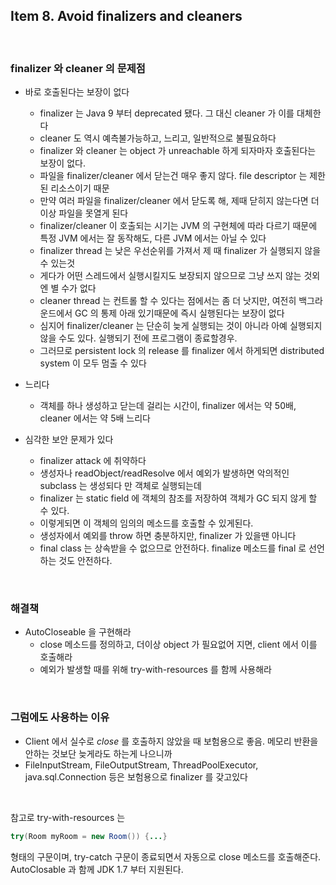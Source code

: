 ## Item 8. Avoid finalizers and cleaners
<br/>

### finalizer 와 cleaner 의 문제점

* 바로 호출된다는 보장이 없다
  - finalizer 는 Java 9 부터 deprecated 됐다. 그 대신 cleaner 가 이를 대체한다
  - cleaner 도 역시 예측불가능하고, 느리고, 일반적으로 불필요하다
  - finalizer 와 cleaner 는 object 가 unreachable 하게 되자마자 호출된다는 보장이 없다.
  - 파일을 finalizer/cleaner 에서 닫는건 매우 좋지 않다. file descriptor 는 제한된 리소스이기 때문
  - 만약 여러 파일을 finalizer/cleaner 에서 닫도록 해, 제때 닫히지 않는다면 더이상 파일을 못열게 된다
  - finalizer/cleaner 이 호출되는 시기는 JVM 의 구현체에 따라 다르기 때문에 특정 JVM 에서는 잘 동작해도, 다른 JVM 에서는 아닐 수 있다
  - finalizer thread 는 낮은 우선순위를 가져서 제 때 finalizer 가 실행되지 않을 수 있는것
  - 게다가 어떤 스레드에서 실행시킬지도 보장되지 않으므로 그냥 쓰지 않는 것외엔 별 수가 없다
  - cleaner thread 는 컨트롤 할 수 있다는 점에서는 좀 더 낫지만, 여전히 백그라운드에서 GC 의 통제 아래 있기때문에 즉시 실행된다는 보장이 없다
  - 심지어 finalizer/cleaner 는 단순히 늦게 실행되는 것이 아니라 아예 실행되지 않을 수도 있다. 실행되기 전에 프로그램이 종료할경우.
  - 그러므로 persistent lock 의 release 를 finalizer 에서 하게되면 distributed system 이 모두 멈출 수 있다

* 느리다
  - 객체를 하나 생성하고 닫는데 걸리는 시간이, finalizer 에서는 약 50배, cleaner 에서는 약 5배 느리다

* 심각한 보안 문제가 있다
  - finalizer attack 에 취약하다
  - 생성자나 readObject/readResolve 에서 예외가 발생하면 악의적인 subclass 는 생성되다 만 객체로 실행되는데
  - finalizer 는 static field 에 객체의 참조를 저장하여 객체가 GC 되지 않게 할 수 있다.
  - 이렇게되면 이 객체의 임의의 메소드를 호출할 수 있게된다.
  - 생성자에서 예외를 throw 하면 충분하지만, finalizer 가 있을땐 아니다
  - final class 는 상속받을 수 없으므로 안전하다. finalize 메소드를 final 로 선언하는 것도 안전하다.
<br/>

### 해결책

* AutoCloseable 을 구현해라
  - close 메소드를 정의하고, 더이상 object 가 필요없어 지면, client 에서 이를 호출해라
  - 예외가 발생할 때를 위해 try-with-resources 를 함께 사용해라
<br/>

### 그럼에도 사용하는 이유

* Client 에서 실수로 *close* 를 호출하지 않았을 때 보험용으로 좋음. 메모리 반환을 안하는 것보단 늦게라도 하는게 나으니까
* FileInputStream, FileOutputStream, ThreadPoolExecutor, java.sql.Connection 등은 보험용으로 finalizer 를 갖고있다
<br/>

참고로 try-with-resources 는 
```java
try(Room myRoom = new Room()) {...}
```
형태의 구문이며, try-catch 구문이 종료되면서 자동으로 close 메소드를 호출해준다. AutoClosable 과 함께 JDK 1.7 부터 지원된다.
